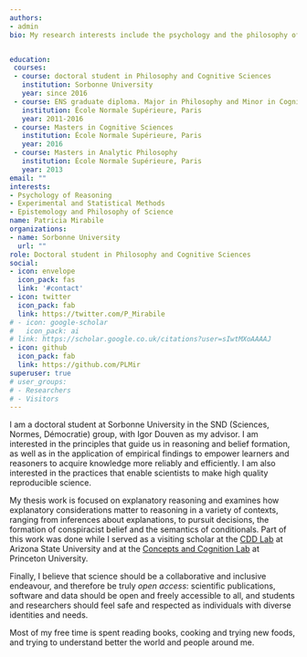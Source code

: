 ```yaml
---
authors:
- admin
bio: My research interests include the psychology and the philosophy of reasoning.


education:
 courses:
 - course: doctoral student in Philosophy and Cognitive Sciences
   institution: Sorbonne University
   year: since 2016 
 - course: ENS graduate diploma. Major in Philosophy and Minor in Cognitive Sciences.
   institution: École Normale Supérieure, Paris
   year: 2011-2016
 - course: Masters in Cognitive Sciences
   institution: École Normale Supérieure, Paris
   year: 2016
 - course: Masters in Analytic Philosophy
   institution: École Normale Supérieure, Paris
   year: 2013
email: ""
interests:
- Psychology of Reasoning
- Experimental and Statistical Methods
- Epistemology and Philosophy of Science
name: Patricia Mirabile
organizations:
- name: Sorbonne University
  url: ""
role: Doctoral student in Philosophy and Cognitive Sciences
social:
- icon: envelope
  icon_pack: fas
  link: '#contact'
- icon: twitter
  icon_pack: fab
  link: https://twitter.com/P_Mirabile
# - icon: google-scholar
#   icon_pack: ai
# link: https://scholar.google.co.uk/citations?user=sIwtMXoAAAAJ
- icon: github
  icon_pack: fab
  link: https://github.com/PLMir
superuser: true
# user_groups:
# - Researchers
# - Visitors
---
```

I am a doctoral student at Sorbonne University in the SND (Sciences, Normes, Démocratie) group, with Igor Douven as my advisor. I am interested in the principles that guide us in reasoning and belief formation, as well as in the application of empirical findings to empower learners and reasoners to acquire knowledge more reliably and efficiently. I am also interested in the practices that enable scientists to make high quality reproducible science. 

My thesis work is focused on explanatory reasoning and examines how explanatory considerations matter to reasoning in a variety of contexts, ranging from inferences about explanations, to pursuit decisions, the formation of conspiracist belief and the semantics of conditionals. Part of this work was done while I served as a visiting scholar at the [CDD Lab](https://www.cognitionasu.org/) at Arizona State University and at the [Concepts and Cognition Lab](https://cognition.princeton.edu) at Princeton University. 

Finally, I believe that science should be a collaborative and inclusive endeavour, and therefore be truly _open access_: scientific publications, software and data should be open and freely accessible to all, and students and researchers should feel safe and respected as individuals with diverse identities and needs. 


Most of my free time is spent reading books, cooking and trying new foods, and trying to understand better the world and people around me. 

